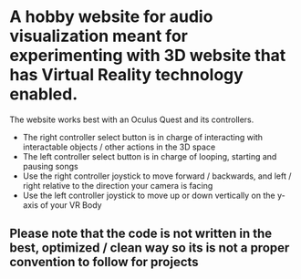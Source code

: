 # A hobby website for audio visualization meant for experimenting with 3D website that has Virtual Reality technology enabled.
The website works best with an Oculus Quest and its controllers.

* The right controller select button is in charge of interacting with interactable objects / other actions in the 3D space
* The left controller select button is in charge of looping, starting and pausing songs
* Use the right controller joystick to move forward / backwards, and left / right relative to the direction your camera is facing
* Use the left controller joystick to move up or down vertically on the y-axis of your VR Body

## Please note that the code is not written in the best, optimized / clean way so its is not a proper convention to follow for projects
